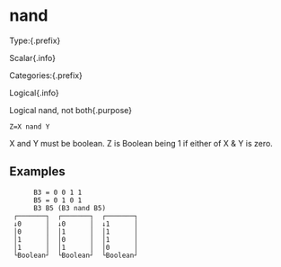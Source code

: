 # nand

Type:{.prefix}

Scalar{.info}

Categories:{.prefix}

Logical{.info}

Logical nand, not both{.purpose}

~~~
Z=X nand Y
~~~

X and Y must be boolean. Z is Boolean being 1 if either of X & Y is zero.

## Examples

~~~
      B3 = 0 0 1 1
      B5 = 0 1 0 1
      B3 B5 (B3 nand B5)
 ┌───────┐  ┌───────┐  ┌───────┐
 ↓0      │  ↓0      │  ↓1      │
 │0      │  │1      │  │1      │
 │1      │  │0      │  │1      │
 │1      │  │1      │  │0      │
 └Boolean┘  └Boolean┘  └Boolean┘
~~~

